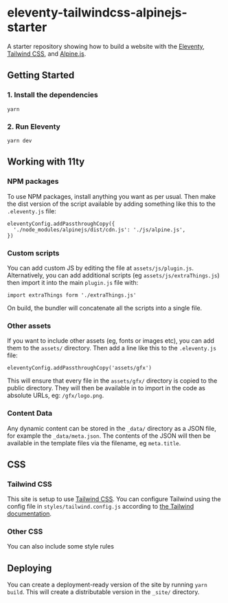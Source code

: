 # eleventy-tailwindcss-alpinejs-starter

A starter repository showing how to build a website with the [Eleventy](https://www.11ty.dev), [Tailwind CSS](https://tailwindcss.com), and [Alpine.js](https://alpinejs.dev).

## Getting Started

### 1. Install the dependencies

```
yarn
```

### 2. Run Eleventy

```
yarn dev
```

## Working with 11ty

### NPM packages

To use NPM packages, install anything you want as per usual. Then make the dist version of the script available by adding something like this to the `.eleventy.js` file:

```
eleventyConfig.addPassthroughCopy({
  './node_modules/alpinejs/dist/cdn.js': './js/alpine.js',
})
```

### Custom scripts

You can add custom JS by editing the file at `assets/js/plugin.js`. Alternatively, you can add additional scripts (eg `assets/js/extraThings.js`) then import it into the main `plugin.js` file with:

```
import extraThings form './extraThings.js'
```

On build, the bundler will concatenate all the scripts into a single file.

### Other assets

If you want to include other assets (eg, fonts or images etc), you can add them to the `assets/` directory. Then add a line like this to the `.eleventy.js` file:

```
eleventyConfig.addPassthroughCopy('assets/gfx')
```

This will ensure that every file in the `assets/gfx/` directory is copied to the public directory. They will then be available in to import in the code as absolute URLs, eg: `/gfx/logo.png`.

### Content Data

Any dynamic content can be stored in the `_data/` directory as a JSON file, for example the `_data/meta.json`. The contents of the JSON will then be available in the template files via the filename, eg `meta.title`.


## CSS

### Tailwind CSS

This site is setup to use [Tailwind CSS](https://tailwindcss.com). You can configure Tailwind using the config file in `styles/tailwind.config.js` according to [the Tailwind documentation](https://tailwindcss.com/docs/configuration).

### Other CSS

You can also include some style rules

## Deploying

You can create a deployment-ready version of the site by running `yarn build`. This will create a distributable version in the `_site/` directory.